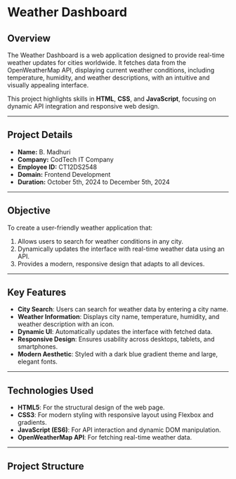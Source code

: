 # **Weather Dashboard**  

## **Overview**  
The Weather Dashboard is a web application designed to provide real-time weather updates for cities worldwide. It fetches data from the OpenWeatherMap API, displaying current weather conditions, including temperature, humidity, and weather descriptions, with an intuitive and visually appealing interface.  

This project highlights skills in **HTML**, **CSS**, and **JavaScript**, focusing on dynamic API integration and responsive web design.  

---

## **Project Details**  
- **Name:** B. Madhuri  
- **Company:** CodTech IT Company  
- **Employee ID:** CT12DS2548  
- **Domain:** Frontend Development  
- **Duration:** October 5th, 2024 to December 5th, 2024  

---

## **Objective**  
To create a user-friendly weather application that:  
1. Allows users to search for weather conditions in any city.  
2. Dynamically updates the interface with real-time weather data using an API.  
3. Provides a modern, responsive design that adapts to all devices.  

---

## **Key Features**  
- **City Search**: Users can search for weather data by entering a city name.  
- **Weather Information**: Displays city name, temperature, humidity, and weather description with an icon.  
- **Dynamic UI**: Automatically updates the interface with fetched data.  
- **Responsive Design**: Ensures usability across desktops, tablets, and smartphones.  
- **Modern Aesthetic**: Styled with a dark blue gradient theme and large, elegant fonts.  

---

## **Technologies Used**  
- **HTML5**: For the structural design of the web page.  
- **CSS3**: For modern styling with responsive layout using Flexbox and gradients.  
- **JavaScript (ES6)**: For API interaction and dynamic DOM manipulation.  
- **OpenWeatherMap API**: For fetching real-time weather data.  

---

## **Project Structure**  
